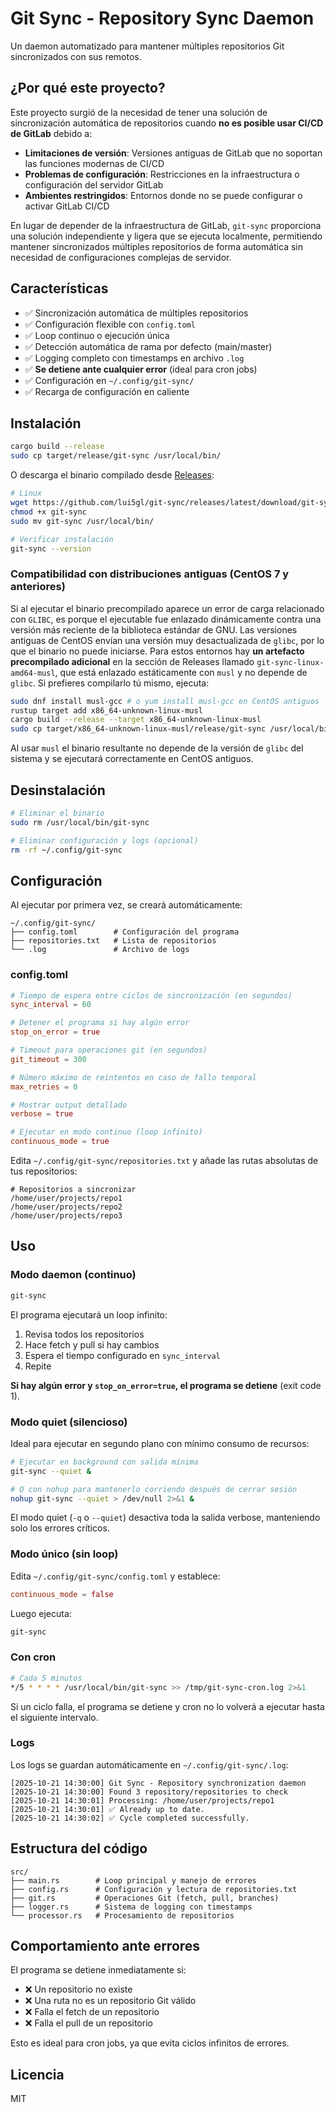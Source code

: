 # Git Sync - Repository Sync Daemon

Un daemon automatizado para mantener múltiples repositorios Git sincronizados con sus remotos.

## ¿Por qué este proyecto?

Este proyecto surgió de la necesidad de tener una solución de sincronización automática de repositorios cuando **no es posible usar CI/CD de GitLab** debido a:

- **Limitaciones de versión**: Versiones antiguas de GitLab que no soportan las funciones modernas de CI/CD
- **Problemas de configuración**: Restricciones en la infraestructura o configuración del servidor GitLab
- **Ambientes restringidos**: Entornos donde no se puede configurar o activar GitLab CI/CD

En lugar de depender de la infraestructura de GitLab, `git-sync` proporciona una solución independiente y ligera que se ejecuta localmente, permitiendo mantener sincronizados múltiples repositorios de forma automática sin necesidad de configuraciones complejas de servidor.

## Características

- ✅ Sincronización automática de múltiples repositorios
- ✅ Configuración flexible con `config.toml`
- ✅ Loop continuo o ejecución única
- ✅ Detección automática de rama por defecto (main/master)
- ✅ Logging completo con timestamps en archivo `.log`
- ✅ **Se detiene ante cualquier error** (ideal para cron jobs)
- ✅ Configuración en `~/.config/git-sync/`
- ✅ Recarga de configuración en caliente

## Instalación

```bash
cargo build --release
sudo cp target/release/git-sync /usr/local/bin/
```

O descarga el binario compilado desde [Releases](https://github.com/lui5gl/git-sync/releases):

```bash
# Linux
wget https://github.com/lui5gl/git-sync/releases/latest/download/git-sync
chmod +x git-sync
sudo mv git-sync /usr/local/bin/

# Verificar instalación
git-sync --version
```

### Compatibilidad con distribuciones antiguas (CentOS 7 y anteriores)

Si al ejecutar el binario precompilado aparece un error de carga relacionado con `GLIBC`, es porque el ejecutable fue enlazado
dinámicamente contra una versión más reciente de la biblioteca estándar de GNU. Las versiones antiguas de CentOS envían una
versión muy desactualizada de `glibc`, por lo que el binario no puede iniciarse. Para estos entornos hay **un artefacto
precompilado adicional** en la sección de Releases llamado `git-sync-linux-amd64-musl`, que está enlazado estáticamente con
`musl` y no depende de `glibc`. Si prefieres compilarlo tú mismo, ejecuta:

```bash
sudo dnf install musl-gcc # o yum install musl-gcc en CentOS antiguos
rustup target add x86_64-unknown-linux-musl
cargo build --release --target x86_64-unknown-linux-musl
sudo cp target/x86_64-unknown-linux-musl/release/git-sync /usr/local/bin/
```

Al usar `musl` el binario resultante no depende de la versión de `glibc` del sistema y se ejecutará correctamente en CentOS
antiguos.

## Desinstalación

```bash
# Eliminar el binario
sudo rm /usr/local/bin/git-sync

# Eliminar configuración y logs (opcional)
rm -rf ~/.config/git-sync
```

## Configuración

Al ejecutar por primera vez, se creará automáticamente:

```
~/.config/git-sync/
├── config.toml        # Configuración del programa
├── repositories.txt   # Lista de repositorios
└── .log               # Archivo de logs
```

### config.toml

```toml
# Tiempo de espera entre ciclos de sincronización (en segundos)
sync_interval = 60

# Detener el programa si hay algún error
stop_on_error = true

# Timeout para operaciones git (en segundos)
git_timeout = 300

# Número máximo de reintentos en caso de fallo temporal
max_retries = 0

# Mostrar output detallado
verbose = true

# Ejecutar en modo continuo (loop infinito)
continuous_mode = true
```

Edita `~/.config/git-sync/repositories.txt` y añade las rutas absolutas de tus repositorios:

```
# Repositorios a sincronizar
/home/user/projects/repo1
/home/user/projects/repo2
/home/user/projects/repo3
```

## Uso

### Modo daemon (continuo)
```bash
git-sync
```

El programa ejecutará un loop infinito:
1. Revisa todos los repositorios
2. Hace fetch y pull si hay cambios
3. Espera el tiempo configurado en `sync_interval`
4. Repite

**Si hay algún error y `stop_on_error=true`, el programa se detiene** (exit code 1).

### Modo quiet (silencioso)
Ideal para ejecutar en segundo plano con mínimo consumo de recursos:
```bash
# Ejecutar en background con salida mínima
git-sync --quiet &

# O con nohup para mantenerlo corriendo después de cerrar sesión
nohup git-sync --quiet > /dev/null 2>&1 &
```

El modo quiet (`-q` o `--quiet`) desactiva toda la salida verbose, manteniendo solo los errores críticos.

### Modo único (sin loop)
Edita `~/.config/git-sync/config.toml` y establece:
```toml
continuous_mode = false
```

Luego ejecuta:
```bash
git-sync
```

### Con cron
```bash
# Cada 5 minutos
*/5 * * * * /usr/local/bin/git-sync >> /tmp/git-sync-cron.log 2>&1
```

Si un ciclo falla, el programa se detiene y cron no lo volverá a ejecutar hasta el siguiente intervalo.

### Logs

Los logs se guardan automáticamente en `~/.config/git-sync/.log`:

```
[2025-10-21 14:30:00] Git Sync - Repository synchronization daemon
[2025-10-21 14:30:00] Found 3 repository/repositories to check
[2025-10-21 14:30:01] Processing: /home/user/projects/repo1
[2025-10-21 14:30:01] ✅ Already up to date.
[2025-10-21 14:30:02] ✅ Cycle completed successfully.
```

## Estructura del código

```
src/
├── main.rs        # Loop principal y manejo de errores
├── config.rs      # Configuración y lectura de repositories.txt
├── git.rs         # Operaciones Git (fetch, pull, branches)
├── logger.rs      # Sistema de logging con timestamps
└── processor.rs   # Procesamiento de repositorios
```

## Comportamiento ante errores

El programa se detiene inmediatamente si:
- ❌ Un repositorio no existe
- ❌ Una ruta no es un repositorio Git válido
- ❌ Falla el fetch de un repositorio
- ❌ Falla el pull de un repositorio

Esto es ideal para cron jobs, ya que evita ciclos infinitos de errores.

## Licencia

MIT
